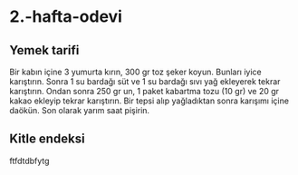 # 2.-hafta-odevi
## Yemek tarifi
Bir kabın içine 3 yumurta kırın, 300 gr toz şeker koyun. Bunları iyice karıştırın. Sonra 1 su bardağı süt ve 1 su bardağı sıvı yağ ekleyerek tekrar karıştırın. Ondan sonra 250 gr un, 1 paket kabartma tozu (10 gr) ve 20 gr kakao ekleyip tekrar karıştırın. Bir tepsi alıp yağladıktan sonra karışımı içine daökün. Son olarak yarım saat pişirin.
## Kitle endeksi
ftfdtdbfytg

